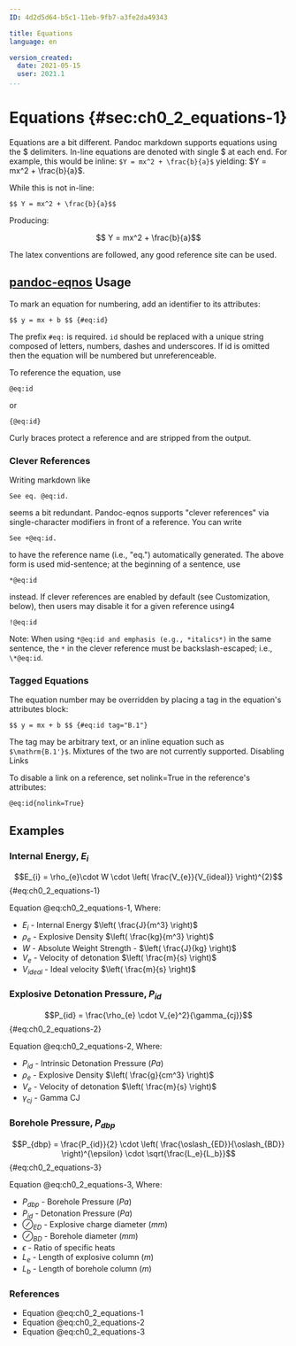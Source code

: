 ```yaml
---
ID: 4d2d5d64-b5c1-11eb-9fb7-a3fe2da49343

title: Equations
language: en

version_created:
  date: 2021-05-15
  user: 2021.1
...
```



# Equations {#sec:ch0_2_equations-1}

Equations are a bit different. Pandoc markdown supports equations using the \$ delimiters. In-line equations are denoted with single \$ at each end. For example, this would be inline: `$Y = mx^2 + \frac{b}{a}$` yielding: $Y = mx^2 + \frac{b}{a}$.

While this is not in-line:
```
$$ Y = mx^2 + \frac{b}{a}$$
```

Producing:

$$ Y = mx^2 + \frac{b}{a}$$

The latex conventions are followed, any good reference site can be used.


## [pandoc-eqnos](https://github.com/tomduck/pandoc-eqnos) Usage

To mark an equation for numbering, add an identifier to its attributes:

```
$$ y = mx + b $$ {#eq:id}
```

The prefix `#eq:` is required. `id` should be replaced with a unique string composed of letters, numbers, dashes and underscores. If id is omitted then the equation will be numbered but unreferenceable.

To reference the equation, use
```
@eq:id
```

or
```
{@eq:id}
```

Curly braces protect a reference and are stripped from the output.

### Clever References

Writing markdown like
```
See eq. @eq:id.
```

seems a bit redundant. Pandoc-eqnos supports "clever references" via single-character modifiers in front of a reference. You can write
```
See +@eq:id.
```

to have the reference name (i.e., "eq.") automatically generated. The above form is used mid-sentence; at the beginning of a sentence, use
```
*@eq:id
```

instead. If clever references are enabled by default (see Customization, below), then users may disable it for a given reference using4
```
!@eq:id
```

Note: When using `*@eq:id and emphasis (e.g., *italics*)` in the same sentence, the `*` in the clever reference must be backslash-escaped; i.e., `\*@eq:id`.

### Tagged Equations

The equation number may be overridden by placing a tag in the equation's attributes block:
```
$$ y = mx + b $$ {#eq:id tag="B.1"}
```

The tag may be arbitrary text, or an inline equation such as `$\mathrm{B.1'}$`. Mixtures of the two are not currently supported.
Disabling Links

To disable a link on a reference, set nolink=True in the reference's attributes:
```
@eq:id{nolink=True}
```

## Examples

### Internal Energy, $E_{i}$

$$E_{i} = \rho_{e}\cdot W \cdot \left( \frac{V_{e}}{V_{ideal}} \right)^{2}$$ {#eq:ch0_2_equations-1}

Equation @eq:ch0_2_equations-1, Where:

- $E_{i}$ - Internal Energy $\left( \frac{J}{m^3} \right)$
- $\rho_{e}$ - Explosive Density $\left( \frac{kg}{m^3} \right)$
- $W$ - Absolute Weight Strength - $\left( \frac{J}{kg} \right)$
- $V_{e}$ - Velocity of detonation $\left( \frac{m}{s} \right)$
- $V_{ideal}$ - Ideal velocity $\left( \frac{m}{s} \right)$

### Explosive Detonation Pressure, $P_{id}$

$$P_{id} = \frac{\rho_{e} \cdot V_{e}^2}{\gamma_{cj}}$$ {#eq:ch0_2_equations-2}

Equation @eq:ch0_2_equations-2, Where:

- $P_{id}$ - Intrinsic Detonation Pressure $\left( Pa \right)$
- $\rho_{e}$ - Explosive Density $\left( \frac{g}{cm^3} \right)$
- $V_{e}$ - Velocity of detonation $\left( \frac{m}{s} \right)$
- $\gamma_{cj}$ - Gamma CJ

### Borehole Pressure, $P_{dbp}$

$$P_{dbp} = \frac{P_{id}}{2} \cdot \left( \frac{\oslash_{ED}}{\oslash_{BD}} \right)^{\epsilon} \cdot \sqrt{\frac{L_e}{L_b}}$$ {#eq:ch0_2_equations-3}

Equation @eq:ch0_2_equations-3, Where:

- $P_{dbp}$ - Borehole Pressure $\left( Pa \right)$
- $P_{id}$ - Detonation Pressure $\left( Pa \right)$
- $\oslash_{ED}$ - Explosive charge diameter $(mm)$
- $\oslash_{BD}$ - Borehole diameter $(mm)$
- $\epsilon$ - Ratio of specific heats
- $L_e$ - Length of explosive column $(m)$
- $L_b$ - Length of borehole column $(m)$

### References

- Equation @eq:ch0_2_equations-1
- Equation @eq:ch0_2_equations-2
- Equation @eq:ch0_2_equations-3